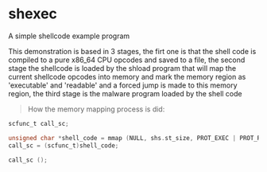 # shexec

A simple shellcode example program

This demonstration is based in 3 stages, the firt one is that the shell code is compiled to a pure x86_64 CPU opcodes and saved to a file, the second stage the shellcode is loaded by the shload program that will map the current shellcode opcodes into memory and mark the memory region as 'executable' and 'readable' and a forced jump is made to this memory region, the third stage is the malware program loaded by the shell code

> How the memory mapping process is did:

```c
scfunc_t call_sc;

unsigned char *shell_code = mmap (NULL, shs.st_size, PROT_EXEC | PROT_READ, MAP_PRIVATE, fd, 0);
call_sc = (scfunc_t)shell_code;

call_sc ();
```
